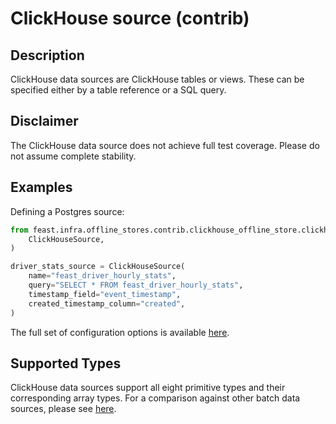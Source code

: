 # ClickHouse source (contrib)

## Description

ClickHouse data sources are ClickHouse tables or views.
These can be specified either by a table reference or a SQL query.

## Disclaimer

The ClickHouse data source does not achieve full test coverage.
Please do not assume complete stability.

## Examples

Defining a Postgres source:

```python
from feast.infra.offline_stores.contrib.clickhouse_offline_store.clickhouse_source import (
    ClickHouseSource,
)

driver_stats_source = ClickHouseSource(
    name="feast_driver_hourly_stats",
    query="SELECT * FROM feast_driver_hourly_stats",
    timestamp_field="event_timestamp",
    created_timestamp_column="created",
)
```

The full set of configuration options is available [here](https://rtd.feast.dev/en/master/#feast.infra.offline_stores.contrib.clickhouse_offline_store.clickhouse_source.ClickHouseSource).

## Supported Types

ClickHouse data sources support all eight primitive types and their corresponding array types.
For a comparison against other batch data sources, please see [here](overview.md#functionality-matrix).
